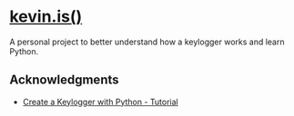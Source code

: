 # [kevin.is()](https://kevinschmidlin.me)

A personal project to better understand how a keylogger works and learn Python.

## Acknowledgments

* [Create a Keylogger with Python - Tutorial](https://www.youtube.com/watch?v=TbMKwl11itQ)
